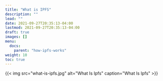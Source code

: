 ```yaml
---
title: "What is IPFS"
description: ""
lead: ""
date: 2021-09-27T20:35:13-04:00
lastmod: 2021-09-27T20:35:13-04:00
draft: true
images: []
menu: 
  docs:
    parent: "how-ipfs-works"
weight: 10
toc: true
---
```


{{< img src="what-is-ipfs.jpg" alt="What Is Ipfs" caption="What Is Ipfs" >}}
